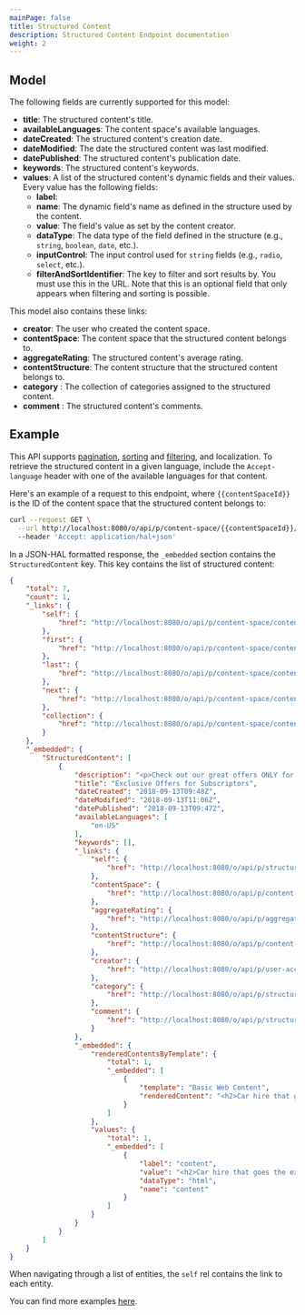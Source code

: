 ```yaml
---
mainPage: false
title: Structured Content
description: Structured Content Endpoint documentation
weight: 2
---
```


## Model

The following fields are currently supported for this model:

* **title**: The structured content's title.
* **availableLanguages**: The content space's available languages.
* **dateCreated**: The structured content's creation date.
* **dateModified**: The date the structured content was last modified.
* **datePublished**: The structured content's publication date.
* **keywords**: The structured content's keywords.
* **values**: A list of the structured content's dynamic fields and their values. Every value has the following fields:
  * **label**:
  * **name**: The dynamic field's name as defined in the structure used by the content.
  * **value**: The field's value as set by the content creator.
  * **dataType**: The data type of the field defined in the structure (e.g., `string`, `boolean`, `date`, etc.).
  * **inputControl**: The input control used for `string` fields (e.g., `radio`, `select`, etc.).
  * **filterAndSortIdentifier**: The key to filter and sort results by. You must use this in the URL. Note that this is an optional field that only appears when filtering and sorting is possible.

This model also contains these links:

* **creator**: The user who created the content space.
* **contentSpace**:  The content space that the structured content belongs to. 
* **aggregateRating**: The structured content's average rating.
* **contentStructure**: The content structure that the structured content belongs to. 
* **category** : The collection of categories assigned to the structured content.
* **comment** : The structured content's comments.

## Example

This API supports [pagination](/docs/general/pagination.html), [sorting](/docs/general/sorting.html) and [filtering](/docs/general/filtering.html), and localization. To retrieve the structured content in a given language, include the `Accept-language` header with one of the available languages for that content.

Here's an example of a request to this endpoint, where `{{contentSpaceId}}` is the ID of the content space that the structured content belongs to: 

```bash
curl --request GET \
  --url http://localhost:8080/o/api/p/content-space/{{contentSpaceId}}/structured-contents?page=1&per_page=1\
  --header 'Accept: application/hal+json'

```

In a JSON-HAL formatted response, the `_embedded` section contains the `StructuredContent` key. This key contains the list of structured content: 

```json
{
    "total": 7,
    "count": 1,
    "_links": {
        "self": {
            "href": "http://localhost:8080/o/api/p/content-space/contentSpaceId/structured-contents?page=1&per_page=1"
        },
        "first": {
            "href": "http://localhost:8080/o/api/p/content-space/contentSpaceId/structured-contents?page=1&per_page=1"
        },
        "last": {
            "href": "http://localhost:8080/o/api/p/content-space/contentSpaceId/structured-contents?page=7&per_page=1"
        },
        "next": {
            "href": "http://localhost:8080/o/api/p/content-space/contentSpaceId/structured-contents?page=2&per_page=1"
        },
        "collection": {
            "href": "http://localhost:8080/o/api/p/content-space/contentSpaceId/structured-contents"
        }
    },
    "_embedded": {
        "StructuredContent": [
            {
                "description": "<p>Check out our great offers ONLY for members!</p>",
                "title": "Exclusive Offers for Subscriptors",
                "dateCreated": "2018-09-13T09:48Z",
                "dateModified": "2018-09-13T11:06Z",
                "datePublished": "2018-09-13T09:47Z",
                "availableLanguages": [
                    "en-US"
                ],
                "keywords": [],
                "_links": {
                    "self": {
                        "href": "http://localhost:8080/o/api/p/structured-contents/36793"
                    },
                    "contentSpace": {
                        "href": "http://localhost:8080/o/api/p/content-space/contentSpaceId"
                    },
                    "aggregateRating": {
                        "href": "http://localhost:8080/o/api/p/aggregate-rating/20601:36793"
                    },
                    "contentStructure": {
                        "href": "http://localhost:8080/o/api/p/content-structures/25071"
                    },
                    "creator": {
                        "href": "http://localhost:8080/o/api/p/user-account/20212"
                    },
                    "category": {
                        "href": "http://localhost:8080/o/api/p/structured-contents/36793/categories"
                    },
                    "comment": {
                        "href": "http://localhost:8080/o/api/p/structured-contents/36793/comment"
                    }
                },
                "_embedded": {
                    "renderedContentsByTemplate": {
                        "total": 1,
                        "_embedded": [
                            {
                                "template": "Basic Web Content",
                                "renderedContent": "<h2>Car hire that goes the extra mile</h2><ul><li><img alt=\"Usps white tick\" height=\"21\" src=\"http://www.theaa.com/~/media/the-aa/usps-icon-tick/usps-white-tick.png?h=21&amp;la=en&amp;w=21&amp;hash=61EF67E0678A56A550C9AA064516E659B306400B\" width=\"21\" /><h5>Easy booking</h5><p>Book below or call&nbsp;0344 335 0243&nbsp;to compare rates between Enterprise, National and Alamo.</p></li><li><img alt=\"Usps white tick\" height=\"21\" src=\"http://www.theaa.com/~/media/the-aa/usps-icon-tick/usps-white-tick.png?h=21&amp;la=en&amp;w=21&amp;hash=61EF67E0678A56A550C9AA064516E659B306400B\" width=\"21\" /><h5>The right car for you</h5><p>Choose from a wide range of high-quality vehicles – from compact cars to luxury saloons.</p></li><li><img alt=\"Usps white tick\" height=\"21\" src=\"http://www.theaa.com/~/media/the-aa/usps-icon-tick/usps-white-tick.png?h=21&amp;la=en&amp;w=21&amp;hash=61EF67E0678A56A550C9AA064516E659B306400B\" width=\"21\" /><h5>Worldwide rentals</h5><p>Save money at over 7,000 locations across the UK, Europe and North America.</p></li></ul>"
                            }
                        ]
                    },
                    "values": {
                        "total": 1,
                        "_embedded": [
                            {
                                "label": "content",
                                "value": "<h2>Car hire that goes the extra mile</h2>\n\n<ul>\n\t<li><img alt=\"Usps white tick\" height=\"21\" src=\"http://www.theaa.com/~/media/the-aa/usps-icon-tick/usps-white-tick.png?h=21&amp;la=en&amp;w=21&amp;hash=61EF67E0678A56A550C9AA064516E659B306400B\" width=\"21\" />\n\t<h5>Easy booking</h5>\n\n\t<p>Book below or call&nbsp;0344 335 0243&nbsp;to compare rates between Enterprise, National and Alamo.</p>\n\t</li>\n\t<li><img alt=\"Usps white tick\" height=\"21\" src=\"http://www.theaa.com/~/media/the-aa/usps-icon-tick/usps-white-tick.png?h=21&amp;la=en&amp;w=21&amp;hash=61EF67E0678A56A550C9AA064516E659B306400B\" width=\"21\" />\n\t<h5>The right car for you</h5>\n\n\t<p>Choose from a wide range of high-quality vehicles – from compact cars to luxury saloons.</p>\n\t</li>\n\t<li><img alt=\"Usps white tick\" height=\"21\" src=\"http://www.theaa.com/~/media/the-aa/usps-icon-tick/usps-white-tick.png?h=21&amp;la=en&amp;w=21&amp;hash=61EF67E0678A56A550C9AA064516E659B306400B\" width=\"21\" />\n\t<h5>Worldwide rentals</h5>\n\n\t<p>Save money at over 7,000 locations across the UK, Europe and North America.</p>\n\t</li>\n</ul>",
                                "dataType": "html",
                                "name": "content"
                            }
                        ]
                    }
                }
            }
        ]
    }
}
```

When navigating through a list of entities, the `self` rel contains the link to each entity. 

You can find more examples [here](/docs/content-space/structuredContent/examples.html). 
